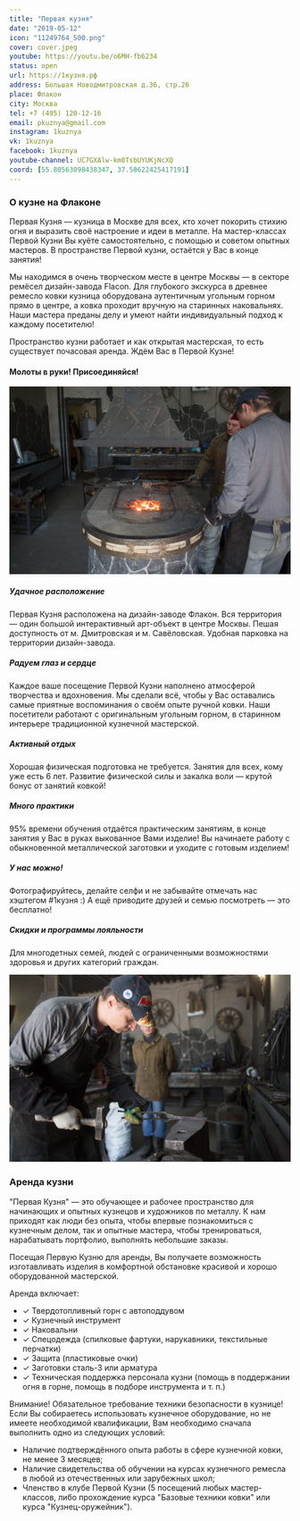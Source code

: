 ```yaml
---
title: "Первая кузня"
date: "2019-05-12"
icon: "11249764_500.png"
cover: cover.jpeg
youtube: https://youtu.be/o6MH-fb6234
status: open
url: https://1кузня.рф
address: Большая Новодмитровская д.36, стр.26
place: Флакон
city: Москва
tel: +7 (495) 120-12-16
email: pkuznya@gmail.com
instagram: 1kuznya
vk: 1kuznya
facebook: 1kuznya
youtube-channel: UC7GXAlw-km0TsbUYUKjNcXQ
coord: [55.80563098438347, 37.58622425417191]
---
```


### О кузне на Флаконе

Первая Кузня — кузница в Москве для всех, кто хочет покорить стихию огня и выразить своё настроение и идеи в металле. На мастер-классах Первой Кузни Вы куёте самостоятельно, с помощью и советом опытных мастеров. В пространстве Первой кузни, остаётся у Вас в конце занятия!

Мы находимся в очень творческом месте в центре Москвы — в секторе ремёсел дизайн-завода Flacon. Для глубокого экскурса в древнее ремесло ковки кузница оборудована аутентичным угольным горном прямо в центре, а ковка проходит вручную на старинных наковальнях. Наши мастера преданы делу и умеют найти индивидуальный подход к каждому посетителю!

Пространство кузни работает и как открытая мастерская, то есть существует почасовая аренда. Ждём Вас в Первой Кузне!

#### Молоты в руки! Присоединяйся!

![](./NHPSVSvez1M.jpeg)

##### Удачное расположение

Первая Кузня расположена на дизайн-заводе Флакон. Вся территория — один большой интерактивный арт-объект в центре Москвы. Пешая доступность от м. Дмитровская и м. Савёловская. Удобная парковка на территории дизайн-завода.

##### Радуем глаз и сердце

Каждое ваше посещение Первой Кузни наполнено атмосферой творчества и вдохновения. Мы сделали всё, чтобы у Вас оставались самые приятные воспоминания о своём опыте ручной ковки. Наши посетители работают с оригинальным угольным горном, в старинном интерьере традиционной кузнечной мастерской.

##### Активный отдых

Хорошая физическая подготовка не требуется. Занятия для всех, кому уже есть 6 лет. Развитие физической силы и закалка воли — крутой бонус от занятий ковкой!

##### Много практики

95% времени обучения отдаётся практическим занятиям, в конце занятия у Вас в руках выкованное Вами изделие! Вы начинаете работу с обыкновенной металлической заготовки и уходите с готовым изделием!

##### У нас можно!

Фотографируйтесь, делайте селфи и не забывайте отмечать нас хэштегом #1кузня :) А ещё приводите друзей и семью посмотреть — это бесплатно!

##### Скидки и программы лояльности

Для многодетных семей, людей с ограниченными возможностями здоровья и других категорий граждан.

![](./ti_psrCTvHo.jpeg)

### Аренда кузни

"Первая Кузня" — это обучающее и рабочее пространство для начинающих и опытных кузнецов и художников по металлу. К нам приходят как люди без опыта, чтобы впервые познакомиться с кузнечным делом, так и опытные мастера, чтобы тренироваться, нарабатывать портфолио, выполнять небольшие заказы.

Посещая Первую Кузню для аренды, Вы получаете возможность изготавливать изделия в комфортной обстановке красивой и хорошо оборудованной мастерской.

Аренда включает:

- ✓ Твердотопливный горн с автоподдувом
- ✓ Кузнечный инструмент
- ✓ Наковальни
- ✓ Спецодежда (спилковые фартуки, нарукавники, текстильные перчатки)
- ✓ Защита (пластиковые очки)
- ✓ Заготовки сталь-3 или арматура
- ✓ Техническая поддержка персонала кузни (помощь в поддержании огня в горне, помощь в подборе инструмента и т. п.)

Внимание! Обязательное требование техники безопасности в кузнице! Если Вы собираетесь использовать кузнечное оборудование, но не имеете необходимой квалификации, Вам необходимо сначала выполнить одно из следующих условий:

- Наличие подтверждённого опыта работы в сфере кузнечной ковки, не менее 3 месяцев;
- Наличие свидетельства об обучении на курсах кузнечного ремесла в любой из отечественных или зарубежных школ;
- Членство в клубе Первой Кузни (5 посещений любых мастер-классов, либо прохождение курса "Базовые техники ковки" или курса "Кузнец-оружейник").
